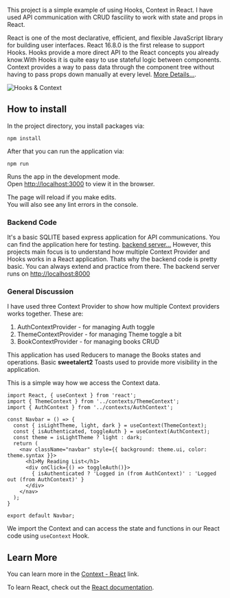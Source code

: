 This project is a simple example of using Hooks, Context in React. I have used API communication with CRUD fascility to work with state and props in React.

React is one of the most declarative, efficient, and flexible JavaScript library for building user interfaces. React 16.8.0 is the first release to support Hooks. Hooks provide a more direct API to the React concepts you already know.With Hooks it is quite easy to use stateful logic between components. Context provides a way to pass data through the component tree without having to pass props down manually at every level. [More Details...](https://reactjs.org/docs/getting-started.html).

![Hooks & Context](https://iili.io/Je2ETQ.png)

## How to install

In the project directory, you install packages via:

 `npm install`

After that you can run the application via:

`npm run`

Runs the app in the development mode.<br />
Open [http://localhost:3000](http://localhost:3000) to view it in the browser.

The page will reload if you make edits.<br />
You will also see any lint errors in the console.

### Backend Code

It's a basic SQLITE based express application for API communications. You can find the application here for testing. [backend server...](https://github.com/farhanasif/simple-node-sqlite) However, this projects main focus is to understand how multiple Context Provider and Hooks works in a React application. Thats why the backend code is pretty basic. You can always extend and practice from there. The backend server runs on  [http://localhost:8000](http://localhost:8000)

### General Discussion

I have used three Context Provider to show how multiple Context providers works together. These are: <br />
1. AuthContextProvider - for managing Auth toggle
2. ThemeContextProvider - for managing Theme toggle a bit
3. BookContextProvider - for managing books CRUD

This application has used Reducers to manage the Books states and operations.
Basic **sweetalert2** Toasts used to provide more visibility in the application.

This is a simple way how we access the Context data.


    import React, { useContext } from 'react';
    import { ThemeContext } from '../contexts/ThemeContext';
    import { AuthContext } from '../contexts/AuthContext';
    
    const Navbar = () => {
      const { isLightTheme, light, dark } = useContext(ThemeContext);
      const { isAuthenticated, toggleAuth } = useContext(AuthContext);
      const theme = isLightTheme ? light : dark;
      return (
        <nav className="navbar" style={{ background: theme.ui, color: theme.syntax }}>
          <h1>My Reading List</h1>
          <div onClick={() => toggleAuth()}>
            { isAuthenticated ? 'Logged in (from AuthContext)' : 'Logged out (from AuthContext)' }
          </div>
        </nav>
      );
    }
     
    export default Navbar;

We import the Context and can access the state and functions in our React code using `useContext` Hook.

## Learn More

You can learn more in the [Context - React](https://reactjs.org/docs/context.html) link.

To learn React, check out the [React documentation](https://reactjs.org/).
